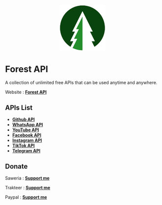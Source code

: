 <p align="center"><img src="forestapi.png" width="150" alt="Forest API"></p>

# Forest API
A collection of unlimited free APIs that can be used anytime and anywhere.

Website : **[Forest API](https://forestapi.up.railway.app)**

## APIs List
- **[Github API](https://forestapi.up.railway.app/api/github)**
- **[WhatsApp API](https://forestapi.up.railway.app/api/whatsapp)**
- **[YouTube API](https://forestapi.up.railway.app/api/youtube)**
- **[Facebook API](https://forestapi.up.railway.app/api/facebook)**
- **[Instagram API](https://forestapi.up.railway.app/api/instagram)**
- **[TikTok API](https://forestapi.up.railway.app/api/tiktok)**
- **[Telegram API](https://forestapi.up.railway.app/api/telegram)**

## Donate
Saweria : **[Support me](https://saweria.co/rioagungpurnomo)**

Trakteer : **[Support me](https://trakteer.id/rioagungpurnomo)**

Paypal : **[Support me](https://www.paypal.me/RioDev)**
